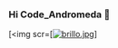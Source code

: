 ### Hi Code_Andromeda 👋
[<img scr=[<a href="https://gifyu.com/image/tODo"><img src="https://s3.gifyu.com/images/brillo.th.jpg" alt="brillo.jpg" border="0" /></a>]
